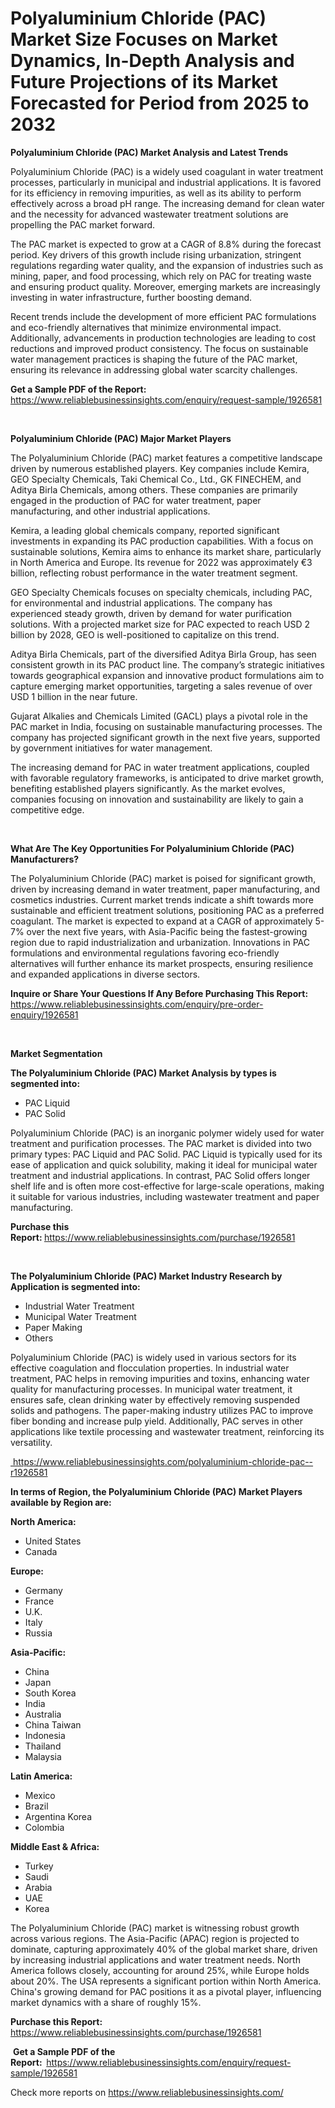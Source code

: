 <p><h1>Polyaluminium Chloride (PAC) Market Size Focuses on Market Dynamics, In-Depth Analysis and Future Projections of its Market Forecasted for Period from 2025 to 2032</h1></p><p><strong>Polyaluminium Chloride (PAC) Market Analysis and Latest Trends</strong></p>
<p><p>Polyaluminium Chloride (PAC) is a widely used coagulant in water treatment processes, particularly in municipal and industrial applications. It is favored for its efficiency in removing impurities, as well as its ability to perform effectively across a broad pH range. The increasing demand for clean water and the necessity for advanced wastewater treatment solutions are propelling the PAC market forward.</p><p>The PAC market is expected to grow at a CAGR of 8.8% during the forecast period. Key drivers of this growth include rising urbanization, stringent regulations regarding water quality, and the expansion of industries such as mining, paper, and food processing, which rely on PAC for treating waste and ensuring product quality. Moreover, emerging markets are increasingly investing in water infrastructure, further boosting demand.</p><p>Recent trends include the development of more efficient PAC formulations and eco-friendly alternatives that minimize environmental impact. Additionally, advancements in production technologies are leading to cost reductions and improved product consistency. The focus on sustainable water management practices is shaping the future of the PAC market, ensuring its relevance in addressing global water scarcity challenges.</p></p>
<p><strong>Get a Sample PDF of the Report:&nbsp;</strong> <a href="https://www.reliablebusinessinsights.com/enquiry/request-sample/1926581?utm_campaign=2319&utm_medium=2&utm_source=Github&utm_content=ia&utm_term=28032025&utm_id=polyaluminium-chloride-pac">https://www.reliablebusinessinsights.com/enquiry/request-sample/1926581</a></p>
<p>&nbsp;</p>
<p><strong>Polyaluminium Chloride (PAC) Major Market Players</strong></p>
<p><p>The Polyaluminium Chloride (PAC) market features a competitive landscape driven by numerous established players. Key companies include Kemira, GEO Specialty Chemicals, Taki Chemical Co., Ltd., GK FINECHEM, and Aditya Birla Chemicals, among others. These companies are primarily engaged in the production of PAC for water treatment, paper manufacturing, and other industrial applications.</p><p>Kemira, a leading global chemicals company, reported significant investments in expanding its PAC production capabilities. With a focus on sustainable solutions, Kemira aims to enhance its market share, particularly in North America and Europe. Its revenue for 2022 was approximately €3 billion, reflecting robust performance in the water treatment segment.</p><p>GEO Specialty Chemicals focuses on specialty chemicals, including PAC, for environmental and industrial applications. The company has experienced steady growth, driven by demand for water purification solutions. With a projected market size for PAC expected to reach USD 2 billion by 2028, GEO is well-positioned to capitalize on this trend.</p><p>Aditya Birla Chemicals, part of the diversified Aditya Birla Group, has seen consistent growth in its PAC product line. The company’s strategic initiatives towards geographical expansion and innovative product formulations aim to capture emerging market opportunities, targeting a sales revenue of over USD 1 billion in the near future.</p><p>Gujarat Alkalies and Chemicals Limited (GACL) plays a pivotal role in the PAC market in India, focusing on sustainable manufacturing processes. The company has projected significant growth in the next five years, supported by government initiatives for water management.</p><p>The increasing demand for PAC in water treatment applications, coupled with favorable regulatory frameworks, is anticipated to drive market growth, benefiting established players significantly. As the market evolves, companies focusing on innovation and sustainability are likely to gain a competitive edge.</p></p>
<p>&nbsp;</p>
<p><strong>What Are The Key Opportunities For Polyaluminium Chloride (PAC) Manufacturers?</strong></p>
<p><p>The Polyaluminium Chloride (PAC) market is poised for significant growth, driven by increasing demand in water treatment, paper manufacturing, and cosmetics industries. Current market trends indicate a shift towards more sustainable and efficient treatment solutions, positioning PAC as a preferred coagulant. The market is expected to expand at a CAGR of approximately 5-7% over the next five years, with Asia-Pacific being the fastest-growing region due to rapid industrialization and urbanization. Innovations in PAC formulations and environmental regulations favoring eco-friendly alternatives will further enhance its market prospects, ensuring resilience and expanded applications in diverse sectors.</p></p>
<p><strong>Inquire or Share Your Questions If Any Before Purchasing This Report:</strong> <a href="https://www.reliablebusinessinsights.com/enquiry/pre-order-enquiry/1926581?utm_campaign=2319&utm_medium=2&utm_source=Github&utm_content=ia&utm_term=28032025&utm_id=polyaluminium-chloride-pac">https://www.reliablebusinessinsights.com/enquiry/pre-order-enquiry/1926581</a></p>
<p>&nbsp;</p>
<p><strong>Market Segmentation</strong></p>
<p><strong>The Polyaluminium Chloride (PAC) Market Analysis by types is segmented into:</strong></p>
<p><ul><li>PAC Liquid</li><li>PAC Solid</li></ul></p>
<p><p>Polyaluminium Chloride (PAC) is an inorganic polymer widely used for water treatment and purification processes. The PAC market is divided into two primary types: PAC Liquid and PAC Solid. PAC Liquid is typically used for its ease of application and quick solubility, making it ideal for municipal water treatment and industrial applications. In contrast, PAC Solid offers longer shelf life and is often more cost-effective for large-scale operations, making it suitable for various industries, including wastewater treatment and paper manufacturing.</p></p>
<p><strong>Purchase this Report:&nbsp;</strong><a href="https://www.reliablebusinessinsights.com/purchase/1926581?utm_campaign=2319&utm_medium=2&utm_source=Github&utm_content=ia&utm_term=28032025&utm_id=polyaluminium-chloride-pac">https://www.reliablebusinessinsights.com/purchase/1926581</a></p>
<p>&nbsp;</p>
<p><strong>The Polyaluminium Chloride (PAC) Market Industry Research by Application is segmented into:</strong></p>
<p><ul><li>Industrial Water Treatment</li><li>Municipal Water Treatment</li><li>Paper Making</li><li>Others</li></ul></p>
<p><p>Polyaluminium Chloride (PAC) is widely used in various sectors for its effective coagulation and flocculation properties. In industrial water treatment, PAC helps in removing impurities and toxins, enhancing water quality for manufacturing processes. In municipal water treatment, it ensures safe, clean drinking water by effectively removing suspended solids and pathogens. The paper-making industry utilizes PAC to improve fiber bonding and increase pulp yield. Additionally, PAC serves in other applications like textile processing and wastewater treatment, reinforcing its versatility.</p></p>
<p><a href="https://www.reliablebusinessinsights.com/polyaluminium-chloride-pac--r1926581?utm_campaign=2319&utm_medium=2&utm_source=Github&utm_content=ia&utm_term=28032025&utm_id=polyaluminium-chloride-pac">&nbsp;https://www.reliablebusinessinsights.com/polyaluminium-chloride-pac--r1926581</a></p>
<p><strong>In terms of Region, the Polyaluminium Chloride (PAC) Market Players available by Region are:</strong></p>
<p>
    <p> <strong> North America: </strong>
        <ul>
            <li>United States</li>
            <li>Canada</li>
        </ul>
        </p> 
    <p> <strong> Europe: </strong>
        <ul>
            <li>Germany</li>
            <li>France</li>
            <li>U.K.</li>
            <li>Italy</li>
            <li>Russia</li>
        </ul>
        </p> 
    <p> <strong> Asia-Pacific: </strong>
        <ul>
            <li>China</li>
            <li>Japan</li>
            <li>South Korea</li>
            <li>India</li>
            <li>Australia</li>
            <li>China Taiwan</li>
            <li>Indonesia</li>
            <li>Thailand</li>
            <li>Malaysia</li>
        </ul>
        </p> 
    <p> <strong> Latin America: </strong>
        <ul>
            <li>Mexico</li>
            <li>Brazil</li>
            <li>Argentina Korea</li>
            <li>Colombia</li>
        </ul>
        </p> 
    <p> <strong> Middle East & Africa: </strong>
        <ul>
            <li>Turkey</li>
            <li>Saudi</li>
            <li>Arabia</li>
            <li>UAE</li>
            <li>Korea</li>
        </ul>
    </p>
    </p>
<p><p>The Polyaluminium Chloride (PAC) market is witnessing robust growth across various regions. The Asia-Pacific (APAC) region is projected to dominate, capturing approximately 40% of the global market share, driven by increasing industrial applications and water treatment needs. North America follows closely, accounting for around 25%, while Europe holds about 20%. The USA represents a significant portion within North America. China's growing demand for PAC positions it as a pivotal player, influencing market dynamics with a share of roughly 15%.</p></p>
<p><strong>Purchase this Report: </strong><a href="https://www.reliablebusinessinsights.com/purchase/1926581?utm_campaign=2319&utm_medium=2&utm_source=Github&utm_content=ia&utm_term=28032025&utm_id=polyaluminium-chloride-pac">https://www.reliablebusinessinsights.com/purchase/1926581</a></p>
<p>&nbsp;<strong>Get a Sample PDF of the Report:&nbsp;&nbsp;</strong><a href="https://www.reliablebusinessinsights.com/enquiry/request-sample/1926581?utm_campaign=2319&utm_medium=2&utm_source=Github&utm_content=ia&utm_term=28032025&utm_id=polyaluminium-chloride-pac">https://www.reliablebusinessinsights.com/enquiry/request-sample/1926581</a></p>
<p><strong></strong></p>
<p>Check more reports on <a href="https://www.reliablebusinessinsights.com/?utm_campaign=2319&utm_medium=2&utm_source=Github&utm_content=ia&utm_term=28032025&utm_id=polyaluminium-chloride-pac">https://www.reliablebusinessinsights.com/</a></p>